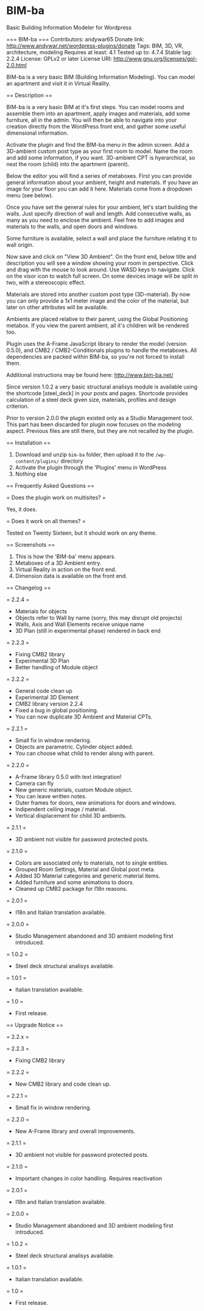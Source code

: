 # BIM-ba
Basic Building Information Modeler for Wordpress

=== BIM-ba ===
Contributors: andywar65
Donate link: http://www.andywar.net/wordpress-plugins/donate
Tags: BIM, 3D, VR, architecture, modeling
Requires at least: 4.1
Tested up to: 4.7.4
Stable tag: 2.2.4
License: GPLv2 or later
License URI: http://www.gnu.org/licenses/gpl-2.0.html

BIM-ba is a very basic BIM (Building Information Modeling). You can model an apartment and visit it in Virtual Reality.

== Description ==

BIM-ba is a very basic BIM at it's first steps.
You can model rooms and assemble them into an apartment, apply images and materials, add some furniture, all in the admin.
You will then be able to navigate into your creation directly from the WordPress front end, and gather some useful dimensional information.  

Activate the plugin and find the BIM-ba menu in the admin screen. Add a 3D-ambient custom post type as your first room to model.
Name the room and add some information, if you want. 3D-ambient CPT is hyerarchical, so nest the room (child) into the apartment (parent).

Below the editor you will find a series of metaboxes. First you can provide general information about your ambient, height and materials.
If you have an image for your floor you can add it here. Materials come from a dropdown menu (see below).

Once you have set the general rules for your ambient, let's start building the walls. Just specify direction of wall and length.
Add consecutive walls, as many as you need to enclose the ambient. Feel free to add images and materials to the walls, and open doors and windows.

Some furniture is available, select a wall and place the furniture relating it to wall origin.

Now save and click on "View 3D Ambient". On the front end, below title and description you will see a window showing your room in perspective.
Click and drag with the mouse to look around. Use WASD keys to navigate. Click on the visor icon to watch full screen.
On some devices image will be split in two, with a stereoscopic effect.

Materials are stored into another custom post type (3D-material). 
By now you can only provide a 1x1 meter image and the color of the material, but later on other attributes will be available.

Ambients are placed relative to their parent, using the Global Positioning metabox.
If you view the parent ambient, all it's children will be rendered too. 

Plugin uses the A-Frame JavaScript library to render the model (version 0.5.0), and CMB2 / CMB2-Conditionals plugins to handle the metaboxes.
All dependencies are packed within BIM-ba, so you're not forced to install them.

Additional instructions may be found here: http://www.bim-ba.net/

Since version 1.0.2 a very basic structural analisys module is available using the shortcode [steel_deck] in your posts and pages. Shortcode provides calculation
of a steel deck given size, materials, profiles and design criterion.

Prior to version 2.0.0 the plugin existed only as a Studio Management tool. This part has been discarded for plugin now focuses on the modeling aspect.
Previous files are still there, but they are not recalled by the plugin.

== Installation ==

1. Download and unzip `bim-ba` folder, then upload it to the `/wp-content/plugins/` directory
2. Activate the plugin through the 'Plugins' menu in WordPress
3. Nothing else

== Frequently Asked Questions ==

= Does the plugin work on multisites? =

Yes, it does.

= Does it work on all themes? =

Tested on Twenty Sixteen, but it should work on any theme.

== Screenshots ==

1. This is how the 'BIM-ba' menu appears.
2. Metaboxes of a 3D Ambient entry. 
3. Virtual Reality in action on the front end.
4. Dimension data is available on the front end.

== Changelog ==

= 2.2.4 =
* Materials for objects
* Objects refer to Wall by name (sorry, this may disrupt old projects)
* Walls, Axis and Wall Elements receive unique name
* 3D Plan (still in experimental phase) rendered in back end

= 2.2.3 =
* Fixing CMB2 library
* Experimental 3D Plan
* Better handling of Module object

= 2.2.2 =
* General code clean up
* Experimental 3D Element
* CMB2 library version 2.2.4
* Fixed a bug in global positioning.
* You can now duplicate 3D Ambient and Material CPTs.

= 2.2.1 =
* Small fix in window rendering.
* Objects are parametric. Cylinder object added.
* You can choose what child to render along with parent.

= 2.2.0 =
* A-Frame library 0.5.0 with text integration!
* Camera can fly
* New generic materials, custom Module object.
* You can leave written notes.
* Outer frames for doors, new animations for doors and windows.
* Indipendent ceiling image / material.
* Vertical displacement for child 3D ambients.

= 2.1.1 =
* 3D ambient not visible for password protected posts.

= 2.1.0 =
* Colors are associated only to materials, not to single entities.
* Grouped Room Settings, Material and Global post meta.
* Added 3D Material categories and generic material items.
* Added furniture and some animations to doors.
* Cleaned up CMB2 package for I18n reasons.

= 2.0.1 =
* I18n and Italian translation available.

= 2.0.0 =
* Studio Management abandoned and 3D ambient modeling first introduced.

= 1.0.2 =
* Steel deck structural analisys available.

= 1.0.1 =
* Italian translation available.

= 1.0 =
* First release.

== Upgrade Notice ==

= 2.2.x =

= 2.2.3 =
* Fixing CMB2 library

= 2.2.2 =
* New CMB2 library and code clean up.

= 2.2.1 =
* Small fix in window rendering.

= 2.2.0 =
* New A-Frame library and overall improvements.

= 2.1.1 =
* 3D ambient not visible for password protected posts.

= 2.1.0 =
* Important changes in color handling. Requires reactivation

= 2.0.1 =
* I18n and Italian translation available.

= 2.0.0 =
* Studio Management abandoned and 3D ambient modeling first introduced.

= 1.0.2 =
* Steel deck structural analisys available.

= 1.0.1 =
* Italian translation available.

= 1.0 =
* First release.
